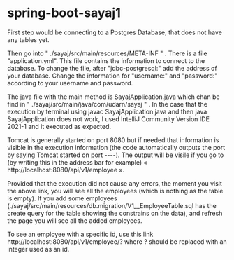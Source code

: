 # spring-boot-sayaj1


First step would be connecting to a Postgres Database, that does not have any tables yet.

Then go into " ./sayaj/src/main/resources/META-INF " . There is a file "application.yml". This file contains the information to connect to the database. To change the file, after   "jdbc-postgresql:" add the address of your database. Change the information for "username:" and  "password:" according to your username and password. 

The java file with the main method is SayajApplication.java which chan be find in " ./sayaj/src/main/java/com/udarn/sayaj " . In the case that the execution by terminal using javac SayajApplication.java and then java SayajApplication does not work, I used IntelliJ Community Version IDE 2021-1 and it executed as expected.

Tomcat is generally started on port 8080 but if needed that information is visible in the execution information (the code automatically outputs the port by saying Tomcat started on port  ----). The output will be visile if you go to (by writing this in the address bar for example) « http://localhost:8080/api/v1/employee ».

Provided that the execution did not cause any errors, the moment you visit the above link, you will see all the employees (which is nothing as the table is empty). If you add some employees (./sayaj/src/main/resources/db.migration/V1__EmployeeTable.sql has the create query for the table showing the constrains on the data), and refresh the page you will see all the added employees. 

To see an employee with a specific id, use this link http://localhost:8080/api/v1/employee/? where ? should be replaced with an integer used as an id.
